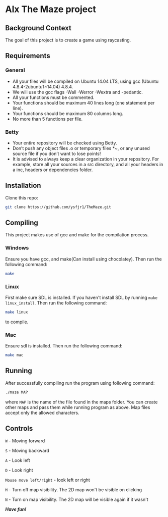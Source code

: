 # Alx The Maze project

## Background Context
The goal of this project is to create a game using raycasting.

## Requirements

### General
- All your files will be compiled on Ubuntu 14.04 LTS, using gcc (Ubuntu 4.8.4-2ubuntu1~14.04) 4.8.4.
- We will use the gcc flags -Wall -Werror -Wextra and -pedantic.
- All your functions must be commented.
- Your functions should be maximum 40 lines long (one statement per line).
- Your functions should be maximum 80 columns long.
- No more than 5 functions per file.

### Betty
- Your entire repository will be checked using Betty.
- Don’t push any object files .o or temporary files *~, or any unused source file if you don’t want to lose points!
- It is advised to always keep a clear organization in your repository. For example, store all your sources in a src directory, and all your headers in a inc, headers or dependencies folder.

## Installation

Clone this repo:
```bash
git clone https://github.com/ysfjr1/TheMaze.git
```
## Compiling
This project makes use of gcc and make for the compilation process.

### Windows
Ensure you have gcc, and make(Can install using chocolatey). Then run the following command:

```bash 
make
```
### Linux
First make sure SDL is installed. If you haven't install SDL by running ``` make linux_install ```. Then run the following command:

```bash
make linux 
```
to compile.

### Mac
Ensure sdl is installed. Then run the following command:

```bash
make mac
```
## Running
After successfully compiling run the program using following command:

```bash
./maze MAP
```

where ```MAP``` is the name of the file found in the maps folder. You can create other maps and pass them while running program as above. Map files accept only the allowed characters.

## Controls

```W``` - Moving forward

```S``` - Moving backward

```A``` - Look left

```D``` - Look right

```Mouse move left/right``` - look left or right

```M``` - Turn off map visibility. The 2D map won't be visible on clicking

```N``` - Turn on map visibility. The 2D map will be visible again if it wasn't

***Have fun!***
